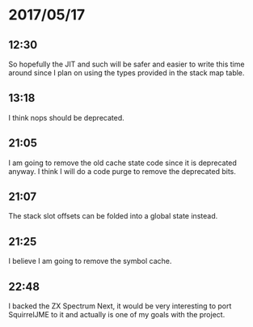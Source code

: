 # 2017/05/17

## 12:30

So hopefully the JIT and such will be safer and easier to write this time
around since I plan on using the types provided in the stack map table.

## 13:18

I think nops should be deprecated.

## 21:05

I am going to remove the old cache state code since it is deprecated anyway.
I think I will do a code purge to remove the deprecated bits.

## 21:07

The stack slot offsets can be folded into a global state instead.

## 21:25

I believe I am going to remove the symbol cache.

## 22:48

I backed the ZX Spectrum Next, it would be very interesting to port
SquirrelJME to it and actually is one of my goals with the project.
